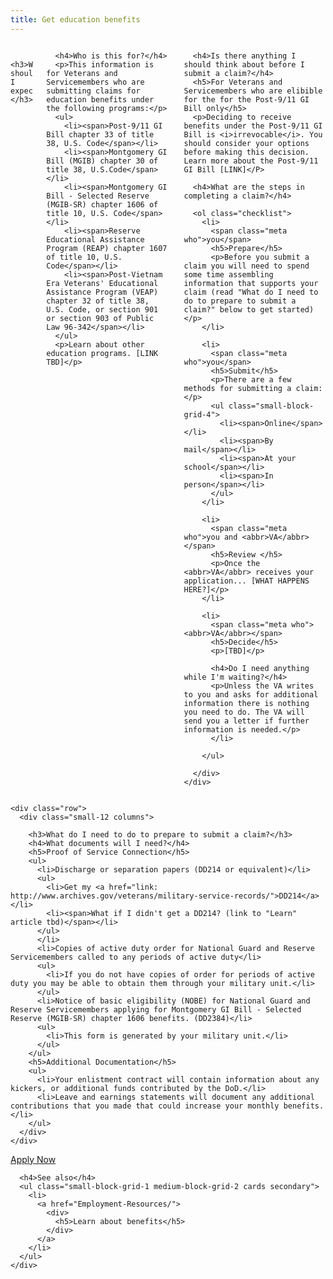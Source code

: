 ```yaml
---
title: Get education benefits
---
```


<div class="main" role="main">

<div class="section one">

  <div class="row">
    <div class="small-12 columns">

      <h3>What should I expect?</h3>

<!-- Who is this for? -->
      <h4>Who is this for?</h4>
      <p>This information is for Veterans and Servicemembers who are submitting claims for education benefits under the following programs:</p>
      <ul>
        <li><span>Post-9/11 GI Bill chapter 33 of title 38, U.S. Code</span></li>
        <li><span>Montgomery GI Bill (MGIB) chapter 30 of title 38, U.S.Code</span></li>
        <li><span>Montgomery GI Bill - Selected Reserve (MGIB-SR) chapter 1606 of title 10, U.S. Code</span></li>
        <li><span>Reserve Educational Assistance Program (REAP) chapter 1607 of title 10, U.S. Code</span></li>
        <li><span>Post-Vietnam Era Veterans' Educational Assistance Program (VEAP) chapter 32 of title 38, U.S. Code, or section 901 or section 903 of Public Law 96-342</span></li>
      </ul>
      <p>Learn about other education programs. [LINK TBD]</p>

<!-- How long will it take to submit a claim?
      <h4>How long will it take to submit a claim?</h4>
      <p>The current average (<a href="http://http://www.app.hospitalcompare.va.gov/index.cfm">data through March 2015,</a>) for the length of time to complete a claim for disability compensation once it has been submitted to the <abbr>VA</abbr> is 201.5 days (about 29 weeks or a little over six months).</p>
-->

      <h4>Is there anything I should think about before I submit a claim?</h4>
      <h5>For Veterans and Servicemembers who are elibible for the for the Post-9/11 GI Bill only</h5>
      <p>Deciding to receive benefits under the Post-9/11 GI Bill is <i>irrevocable</i>. You should consider your options before making this decision. Learn more about the Post-9/11 GI Bill [LINK]</P>

      <h4>What are the steps in completing a claim?</h4>

      <ol class="checklist">
        <li>
          <span class="meta who">you</span>
          <h5>Prepare</h5>
          <p>Before you submit a claim you will need to spend some time assembling information that supports your claim (read "What do I need to do to prepare to submit a claim?" below to get started)</p>
        </li>

        <li>
          <span class="meta who">you</span>
          <h5>Submit</h5>
          <p>There are a few methods for submitting a claim:</p>
          <ul class="small-block-grid-4">
            <li><span>Online</span></li>
            <li><span>By mail</span></li>
            <li><span>At your school</span></li>
            <li><span>In person</span></li>
          </ul>
        </li>

        <li>
          <span class="meta who">you and <abbr>VA</abbr></span>
          <h5>Review </h5>
          <p>Once the <abbr>VA</abbr> receives your application... [WHAT HAPPENS HERE?]</p>
        </li>

        <li>
          <span class="meta who"><abbr>VA</abbr></span>
          <h5>Decide</h5>
          <p>[TBD]</p>

          <h4>Do I need anything while I'm waiting?</h4>
          <p>Unless the VA writes to you and asks for additional information there is nothing you need to do. The VA will send you a letter if further information is needed.</p>
          </li>

        </ul>

      </div>
    </div>

  </div>

  <div class="section two">

    <div class="row">
      <div class="small-12 columns">

        <h3>What do I need to do to prepare to submit a claim?</h3>
        <h4>What documents will I need?</h4>
        <h5>Proof of Service Connection</h5>
        <ul>
          <li>Discharge or separation papers (DD214 or equivalent)</li>
          <ul>
            <li>Get my <a href="link: http://www.archives.gov/veterans/military-service-records/">DD214</a></li>
            <li><span>What if I didn't get a DD214? (link to "Learn" article tbd)</span></li>
          </ul>
          </li>
          <li>Copies of active duty order for National Guard and Reserve Servicemembers called to any periods of active duty</li>
          <ul>
            <li>If you do not have copies of order for periods of active duty you may be able to obtain them through your military unit.</li>
          </ul>
          <li>Notice of basic eligibility (NOBE) for National Guard and Reserve Servicemembers applying for Montgomery GI Bill - Selected Reserve (MGIB-SR) chapter 1606 benefits. (DD2384)</li>
          <ul>
            <li>This form is generated by your military unit.</li>
          </ul>
        </ul>
        <h5>Additional Documentation</h5>
        <ul>
          <li>Your enlistment contract will contain information about any kickers, or additional funds contributed by the DoD.</li>
          <li>Leave and earnings statements will document any additional contributions that you made that could increase your monthly benefits.</li>
        </ul>
      </div>
    </div>

  </div>

  <div class="action">
    <div class="row">
      <div class="small-12 columns">
        <a class="button start expand" href="#">Apply Now</a>
      </div>
    </div>
  </div>


</div>
</div>
</div>


<div class="navigation">

  <div class="row">
    <div class="small-12 columns">

      <h4>See also</h4>
      <ul class="small-block-grid-1 medium-block-grid-2 cards secondary">
        <li>
          <a href="Employment-Resources/">
            <div>
              <h5>Learn about benefits</h5>
            </div>
          </a>
        </li>
      </ul>
    </div>
  </div>
</div>

</div>
